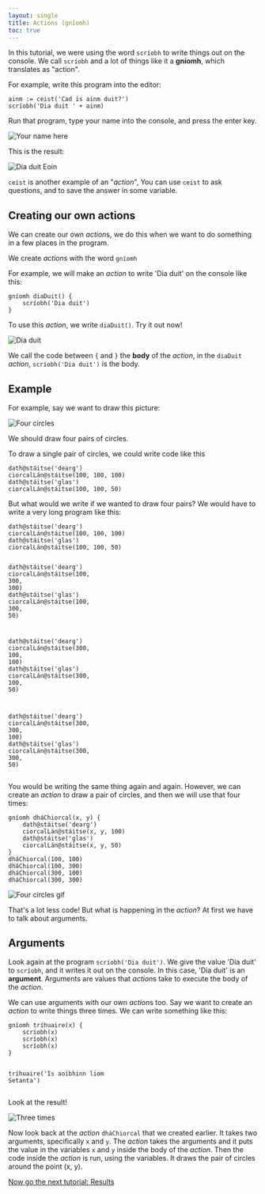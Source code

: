 ```yaml
---
layout: single
title: Actions (gníomh)
toc: true
---
```


In this tutorial, we were using the word `scríobh` to write things out on the console. We call `scríobh` and a lot of things like it a **gníomh**, which translates as "action".

For example, write this program into the editor:

<div class="language-python highlighter-rouge">
<div class="highlight">
<pre class="highlight"><code><span class="n">ainm</span> := <span class="n">ceist</span>(<span class="s">&#x27;Cad is ainm duit?&#x27;</span>)
<span class="n">scríobh</span>(<span class="s">&#x27;Dia duit &#x27;</span> <span class="o">+</span> <span class="n">ainm</span>)</code></pre>
</div>
</div>

Run that program, type your name into the console, and press the enter key.

![Your name here](/assets/images/teagaisc/teagaisc09.png)

This is the result:

![Dia duit Eoin](/assets/images/teagaisc/ainm.gif)

`ceist` is another example of an "*action*", You can use `ceist` to ask questions, and to save the answer in some variable.

## Creating our own actions

We can create our own *action*s, we do this when we want to do something in a few places in the program.

We create *action*s with the word `gníomh`

For example, we will make an *action* to write 'Dia duit' on the console like this:

<div class="language-python highlighter-rouge">
<div class="highlight">
<pre class="highlight"><code><span class="k">gníomh</span> <span class="n">diaDuit</span>() {
    <span class="n">scríobh</span>(<span class="s">&#x27;Dia duit&#x27;</span>)
}</code></pre>
</div>
</div>

To use this *action*, we write `diaDuit()`. Try it out now!

![Dia duit](/assets/images/teagaisc/diaduit.gif)

We call the code between `{` and `}` the **body** of the *action*, in the `diaDuit` *action*, `scríobh('Dia duit')` is the body.

## Example

For example, say we want to draw this picture:

![Four circles](/assets/images/teagaisc/ceithreciorcal.png)

We should draw four pairs of circles.

To draw a single pair of circles, we could write code like this

<div class="language-python highlighter-rouge">
<div class="highlight">
<pre class="highlight"><code><span class="n">dath</span><span class="o">@</span><span class="n">stáitse</span>(<span class="s">&#x27;dearg&#x27;</span>)
<span class="n">ciorcalLán</span><span class="o">@</span><span class="n">stáitse</span>(<span class="m">100</span><span class="p">,</span> <span class="m">100</span><span class="p">,</span> <span class="m">100</span>)
<span class="n">dath</span><span class="o">@</span><span class="n">stáitse</span>(<span class="s">&#x27;glas&#x27;</span>)
<span class="n">ciorcalLán</span><span class="o">@</span><span class="n">stáitse</span>(<span class="m">100</span><span class="p">,</span> <span class="m">100</span><span class="p">,</span> <span class="m">50</span>)</code></pre>
</div>
</div>

But what would we write if we wanted to draw four pairs? We would have to write a very long program like this:

<div class="language-python highlighter-rouge">
<div class="highlight">
<pre class="highlight"><code><span class="n">dath</span><span class="o">@</span><span class="n">stáitse</span>(<span class="s">&#x27;dearg&#x27;</span>)
<span class="n">ciorcalLán</span><span class="o">@</span><span class="n">stáitse</span>(<span class="m">100</span><span class="p">,</span> <span class="m">100</span><span class="p">,</span> <span class="m">100</span>)
<span class="n">dath</span><span class="o">@</span><span class="n">stáitse</span>(<span class="s">&#x27;glas&#x27;</span>)
<span class="n">ciorcalLán</span><span class="o">@</span><span class="n">stáitse</span>(<span class="m">100</span><span class="p">,</span> <span class="m">100</span><span class="p">,</span> <span class="m">50</span>)

<span class="n">dath</span><span class="o">@</span><span class="n">stáitse</span>(<span class="s">&#x27;dearg&#x27;</span>)
<span class="n">ciorcalLán</span><span class="o">@</span><span class="n">stáitse</span>(<span class="m">100</span><span class="p">,</span> <span class="m">300</span><span class="p">,</span> <span class="m">100</span>)
<span class="n">dath</span><span class="o">@</span><span class="n">stáitse</span>(<span class="s">&#x27;glas&#x27;</span>)
<span class="n">ciorcalLán</span><span class="o">@</span><span class="n">stáitse</span>(<span class="m">100</span><span class="p">,</span> <span class="m">300</span><span class="p">,</span> <span class="m">50</span>)

<span class="n">dath</span><span class="o">@</span><span class="n">stáitse</span>(<span class="s">&#x27;dearg&#x27;</span>)
<span class="n">ciorcalLán</span><span class="o">@</span><span class="n">stáitse</span>(<span class="m">300</span><span class="p">,</span> <span class="m">100</span><span class="p">,</span> <span class="m">100</span>)
<span class="n">dath</span><span class="o">@</span><span class="n">stáitse</span>(<span class="s">&#x27;glas&#x27;</span>)
<span class="n">ciorcalLán</span><span class="o">@</span><span class="n">stáitse</span>(<span class="m">300</span><span class="p">,</span> <span class="m">100</span><span class="p">,</span> <span class="m">50</span>)

<span class="n">dath</span><span class="o">@</span><span class="n">stáitse</span>(<span class="s">&#x27;dearg&#x27;</span>)
<span class="n">ciorcalLán</span><span class="o">@</span><span class="n">stáitse</span>(<span class="m">300</span><span class="p">,</span> <span class="m">300</span><span class="p">,</span> <span class="m">100</span>)
<span class="n">dath</span><span class="o">@</span><span class="n">stáitse</span>(<span class="s">&#x27;glas&#x27;</span>)
<span class="n">ciorcalLán</span><span class="o">@</span><span class="n">stáitse</span>(<span class="m">300</span><span class="p">,</span> <span class="m">300</span><span class="p">,</span> <span class="m">50</span>)</code></pre>
</div>
</div>

You would be writing the same thing again and again. However, we can create an *action* to draw a pair of circles, and then we will use that four times:

<div class="language-python highlighter-rouge">
<div class="highlight">
<pre class="highlight"><code><span class="k">gníomh</span> <span class="n">dháChiorcal</span>(<span class="n">x</span><span class="p">,</span> <span class="n">y</span>) {
    <span class="n">dath</span><span class="o">@</span><span class="n">stáitse</span>(<span class="s">&#x27;dearg&#x27;</span>)
    <span class="n">ciorcalLán</span><span class="o">@</span><span class="n">stáitse</span>(<span class="n">x</span><span class="p">,</span> <span class="n">y</span><span class="p">,</span> <span class="m">100</span>)
    <span class="n">dath</span><span class="o">@</span><span class="n">stáitse</span>(<span class="s">&#x27;glas&#x27;</span>)
    <span class="n">ciorcalLán</span><span class="o">@</span><span class="n">stáitse</span>(<span class="n">x</span><span class="p">,</span> <span class="n">y</span><span class="p">,</span> <span class="m">50</span>)
}
<span class="n">dháChiorcal</span>(<span class="m">100</span><span class="p">,</span> <span class="m">100</span>)
<span class="n">dháChiorcal</span>(<span class="m">100</span><span class="p">,</span> <span class="m">300</span>)
<span class="n">dháChiorcal</span>(<span class="m">300</span><span class="p">,</span> <span class="m">100</span>)
<span class="n">dháChiorcal</span>(<span class="m">300</span><span class="p">,</span> <span class="m">300</span>)</code></pre>
</div>
</div>

![Four circles gif](/assets/images/teagaisc/ceithreciorcal.gif)

That's a lot less code! But what is happening in the *action*? At first we have to talk about arguments.

## Arguments

Look again at the program `scríobh('Dia duit')`. We give the value 'Dia duit' to `scríobh`, and it writes it out on the console. In this case, 'Dia duit' is an **argument**. Arguments are values that *action*s take to execute the body of the *action*.

We can use arguments with our own *action*s too. Say we want to create an *action* to write things three times. We can write something like this:

<div class="language-python highlighter-rouge">
<div class="highlight">
<pre class="highlight"><code><span class="k">gníomh</span> <span class="n">tríhuaire</span>(<span class="n">x</span>) {
    <span class="n">scríobh</span>(<span class="n">x</span>)
    <span class="n">scríobh</span>(<span class="n">x</span>)
    <span class="n">scríobh</span>(<span class="n">x</span>)
}

<span class="n">tríhuaire</span>(<span class="s">&#x27;Is aoibhinn liom Setanta&#x27;</span>)</code></pre>
</div>
</div>

Look at the result!

![Three times](/assets/images/teagaisc/trihuaire.gif)

Now look back at the *action* `dháChiorcal` that we created earlier.
It takes two arguments, specifically `x` and `y`.
The *action* takes the arguments and it puts the value in the variables `x` and `y` inside the body of the *action*.
Then the code inside the *action* is run, using the variables. It draws the pair of circles around the point (x, y).

[Now go the next tutorial: Results](/english/06-results)
